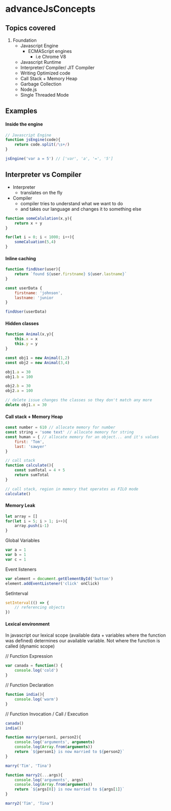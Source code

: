 # advanceJsConcepts
## Topics covered
1. Foundation 
    * Javascript Engine
        * ECMAScript engines
            * i.e Chrome V8
    * Javascript Runtime
    * Interpreter/ Compiler/ JIT Compiler
    * Writing Optimized code
    * Call Stack + Memory Heap
    * Garbage Collection 
    * Node.js
    * Single Threaded Mode


## Examples 
#### Inside the engine
```javascript 
// Javascript Engine 
function jsEngine(code){
    return code.split(/\s+/)
}

jsEngine('var a = 5') // ['var', 'a', '=', '5']
```
## Interpreter vs Compiler
* Interpreter
    * translates on the fly 
* Compiler 
    * compiler tries to understand what we want to do
    * and takes our language and changes it to something else

```javascript
function someCalulation(x,y){
    return x + y
}

for(let i = 0; i < 1000; i++){
    someCaluation(5,4)
}
```
#### Inline caching 
```javascript
function findUser(user){
    return `found ${user.firstname} ${user.lastname}`
}

const userData {
    firstname: 'johnson',
    lastname: 'junior
}

findUser(userData)
```
#### Hidden classes 
```javascript 
function Animal(x,y){
    this.x = x
    this.y = y
}

const obj1 = new Animal(1,2)
const obj2 = new Animal(3,4)

obj1.a = 30 
obj1.b = 100

obj2.b = 30
obj2.a = 100

// delete issue changes the classes so they don't match any more
delete obj1.x = 30
```
#### Call stack + Memory Heap
```javascript
const number = 610 // allocate memory for number 
const string = 'some text' // allocate memory for string
const human = { // allocate memory for an object... and it's values
    first: 'Tom',
    last: 'sawyer'
}

// call stack 
function calculate(){
    const sumTotal = 4 + 5
    return sumTotal
}

// call stack, region in memory that operates as FILO mode
calculate()

```
#### Memory Leak
```javascript
let array = []
for(let i = 5; i > 1; i++){
    array.push(i-1)
}
```
Global Variables
```javascript
var a = 1
var b = 1
var c = 1
```
Event listeners
```javascript
var element = document.getElementById('button')
element.addEventListener('click' onClick)
```
SetInterval
```javascript
setInterval(() => {
    // referencing objects
})
```
#### Lexical environment
In javascript our lexical scope (available data + variables where the function was defined) determines our available variable. Not where the function is called (dynamic scope)

// Function Expression 
```javascript
var canada = function() {
    console.log('cold')
}
```
// Function Declaration 
```javascript 
function india(){
    console.log('warm')
}
```

// Function Invocation / Call / Execution

```javascript
canada()
india()
```
```javascript
function marry(person1, person2){
    console.log('arguments', arguments)
    console.log(Array.from(arguments))
    return `${person1} is now married to ${person2}`
}

marry('Tim', 'Tina')

function marry2(...args){
    console.log('arguments', args)
    console.log(Array.from(arguments))
    return `${args[0]} is now married to ${args[1]}`
}

marry2('Tim', 'Tina')

```